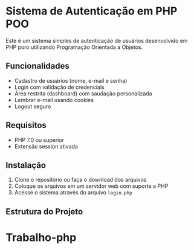 # Sistema de Autenticação em PHP POO

Este é um sistema simples de autenticação de usuários desenvolvido em PHP puro utilizando Programação Orientada a Objetos.

## Funcionalidades

- Cadastro de usuários (nome, e-mail e senha)
- Login com validação de credenciais
- Área restrita (dashboard) com saudação personalizada
- Lembrar e-mail usando cookies
- Logout seguro

## Requisitos

- PHP 7.0 ou superior
- Extensão session ativada

## Instalação

1. Clone o repositório ou faça o download dos arquivos
2. Coloque os arquivos em um servidor web com suporte a PHP
3. Acesse o sistema através do arquivo `login.php`

## Estrutura do Projeto
# Trabalho-php
